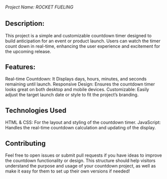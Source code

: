 ###### Project Name: ROCKET FUELING

## Description:
This project is a simple and customizable countdown timer designed to build anticipation for an event or product launch. 
Users can watch the timer count down in real-time, enhancing the user experience and excitement for the upcoming release.

## Features:
Real-time Countdown: It Displays days, hours, minutes, and seconds remaining until launch.
Responsive Design: Ensures the countdown timer looks great on both desktop and mobile devices.
Customizable: Easily adjust the target launch date or style to fit the project’s branding.

## Technologies Used
HTML & CSS: For the layout and styling of the countdown timer.
JavaScript: Handles the real-time countdown calculation and updating of the display.

## Contributing
Feel free to open issues or submit pull requests if you have ideas to improve the countdown functionality or design.
This structure should help visitors understand the purpose and usage of your countdown project, as well as make it easy for them to set up their own versions if needed!









